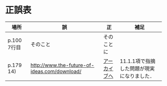 # 正誤表

場所|誤|正|補足
--|--|--|--
p.100 7行目|そのこと|そのことに|
p.179 14)|http://www.the-future-of-ideas.com/download/|[アーカイブへ](https://web.archive.org/web/20200619031932/http://www.the-future-of-ideas.com/download/)|11.1.1項で指摘した問題が現実になりました．
